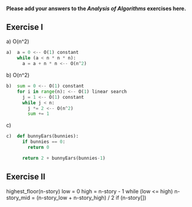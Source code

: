 #### Please add your answers to the ***Analysis of  Algorithms*** exercises here.

## Exercise I

a) O(n^2)
```python
a)  a = 0 <-- O(1) constant
    while (a < n * n * n):
      a = a + n * n <-- O(n^2)
```

b) O(n^2)
```python
b)  sum = 0 <-- O(1) constant
    for i in range(n): <-- O(1) linear search
      j = 1 <-- O(1) constant
      while j < n:
        j *= 2 <-- O(n^2)
        sum += 1
```

c)
```python
c)  def bunnyEars(bunnies):
      if bunnies == 0:
        return 0

      return 2 + bunnyEars(bunnies-1)
```

## Exercise II

highest_floor(n-story)
  low = 0
  high = n-story - 1
  while (low <= high)
    n-story_mid = (n-story_low + n-story_high) / 2
    if (n-story[])
